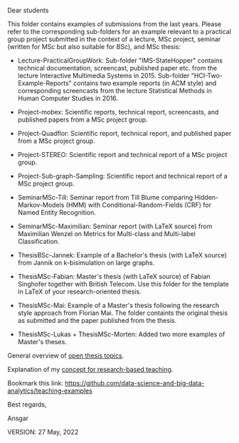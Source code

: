 Dear students

This folder contains examples of submissions from the last years. Please refer to the corresponding sub-folders for an example relevant to a practical group project submitted in the context of a lecture, MSc project, seminar (written for MSc but also suitable for BSc), and MSc thesis:  

* Lecture-PracticalGroupWork: Sub-folder "IMS-StateHopper" contains technical documentation, screencast, published paper etc. from the lecture Interactive Multimedia Systems in 2015. Sub-folder "HCI-Two-Example-Reports" contains two example reports (in ACM style) and corresponding screencasts from the lecture Statistical Methods in Human Computer Studies in 2016.

* Project-mobex: Scientific reports, technical report, screencasts, and published papers from a MSc project group.

* Project-Quadflor: Scientific report, technical report, and published paper from a MSc project group.

* Project-STEREO: Scientific report and technical report of a MSc project group. 

* Project-Sub-graph-Sampling: Scientific report and technical report of a MSc project group.

* SeminarMSc-Till: Seminar report from Till Blume comparing Hidden-Markov-Models (HMM) with Conditional-Random-Fields (CRF) for Named Entity Recognition.

* SeminarMSc-Maximilian: Seminar report (with LaTeX source) from Maximilian Wenzel on Metrics for Multi-class and Multi-label Classification. 

* ThesisBSc-Jannek: Example of a Bachelor's thesis (with LaTeX source) from Jannik on k-bisimulation on large graphs. 

* ThesisMSc-Fabian: Master's thesis (with LaTeX source) of Fabian Singhofer together with British Telecom. Use this folder for the template in LaTeX of your research-oriented thesis.

* ThesisMSc-Mai: Example of a Master's thesis following the research style approach from Florian Mai. The folder containts the original thesis as submitted and the paper published from the thesis.

* ThesisMSc-Lukas + ThesisMSc-Morten: Added two more examples of Master's theses.


General overview of [open thesis topics](https://docs.google.com/presentation/d/1k1aEZYX_UM8rWlojgGTV11O85Lu104e2K-CBDg-k-9A).

Explanation of my [concept for research-based teaching](https://www.uni-ulm.de/fileadmin/website_uni_ulm/zle/Tag_der_Lehre/downloads/Scherp-TdL21-vortrag.pdf).

Bookmark this link: https://github.com/data-science-and-big-data-analytics/teaching-examples

Best regards,

Ansgar

VERSION: 27 May, 2022

